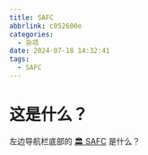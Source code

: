 ```yaml
---
title: SAFC
abbrlink: c052600e
categories:
  - 杂项
date: 2024-07-18 14:32:41
tags:
  - SAFC
---
```


# 这是什么？

左边导航栏底部的 [🏛️ SAFC](https://framist.github.io/safc/) 是什么？
